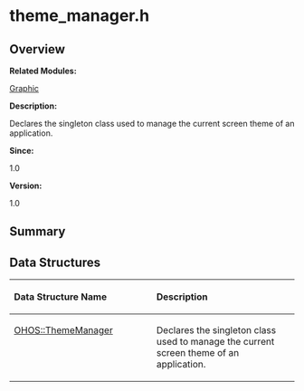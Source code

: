 # theme\_manager.h<a name="EN-US_TOPIC_0000001055518070"></a>

## **Overview**<a name="section91926048093527"></a>

**Related Modules:**

[Graphic](graphic.md)

**Description:**

Declares the singleton class used to manage the current screen theme of an application. 

**Since:**

1.0

**Version:**

1.0

## **Summary**<a name="section553034584093527"></a>

## Data Structures<a name="nested-classes"></a>

<a name="table1369477627093527"></a>
<table><thead align="left"><tr id="row22440708093527"><th class="cellrowborder" valign="top" width="50%" id="mcps1.1.3.1.1"><p id="p1787210003093527"><a name="p1787210003093527"></a><a name="p1787210003093527"></a>Data Structure Name</p>
</th>
<th class="cellrowborder" valign="top" width="50%" id="mcps1.1.3.1.2"><p id="p889544848093527"><a name="p889544848093527"></a><a name="p889544848093527"></a>Description</p>
</th>
</tr>
</thead>
<tbody><tr id="row973312179093527"><td class="cellrowborder" valign="top" width="50%" headers="mcps1.1.3.1.1 "><p id="p1779312411093527"><a name="p1779312411093527"></a><a name="p1779312411093527"></a><a href="ohos-thememanager.md">OHOS::ThemeManager</a></p>
</td>
<td class="cellrowborder" valign="top" width="50%" headers="mcps1.1.3.1.2 "><p id="p1216369272093527"><a name="p1216369272093527"></a><a name="p1216369272093527"></a>Declares the singleton class used to manage the current screen theme of an application. </p>
</td>
</tr>
</tbody>
</table>

